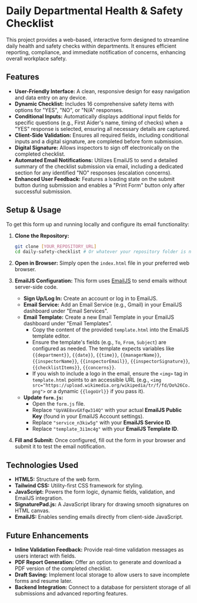 # Daily Departmental Health & Safety Checklist

This project provides a web-based, interactive form designed to streamline daily health and safety checks within departments. It ensures efficient reporting, compliance, and immediate notification of concerns, enhancing overall workplace safety.

## Features

* **User-Friendly Interface:** A clean, responsive design for easy navigation and data entry on any device.
* **Dynamic Checklist:** Includes 16 comprehensive safety items with options for "YES", "NO", or "N/A" responses.
* **Conditional Inputs:** Automatically displays additional input fields for specific questions (e.g., First Aider's name, timing of checks) when a "YES" response is selected, ensuring all necessary details are captured.
* **Client-Side Validation:** Ensures all required fields, including conditional inputs and a digital signature, are completed before form submission.
* **Digital Signature:** Allows inspectors to sign off electronically on the completed checklist.
* **Automated Email Notifications:** Utilizes EmailJS to send a detailed summary of the checklist submission via email, including a dedicated section for any identified "NO" responses (escalation concerns).
* **Enhanced User Feedback:** Features a loading state on the submit button during submission and enables a "Print Form" button only after successful submission.

## Setup & Usage

To get this form up and running locally and configure its email functionality:

1.  **Clone the Repository:**
    ```bash
    git clone [YOUR_REPOSITORY_URL]
    cd daily-safety-checklist # Or whatever your repository folder is named
    ```

2.  **Open in Browser:**
    Simply open the `index.html` file in your preferred web browser.

3.  **EmailJS Configuration:**
    This form uses [EmailJS](https://www.emailjs.com/) to send emails without server-side code.

    * **Sign Up/Log In:** Create an account or log in to EmailJS.
    * **Email Service:** Add an Email Service (e.g., Gmail) in your EmailJS dashboard under "Email Services".
    * **Email Template:** Create a new Email Template in your EmailJS dashboard under "Email Templates".
        * Copy the content of the provided `template.html` into the EmailJS template editor.
        * Ensure the template's fields (e.g., `To`, `From`, `Subject`) are configured as needed. The template expects variables like `{{department}}`, `{{date}}`, `{{time}}`, `{{managerName}}`, `{{inspectorName}}`, `{{inspectorEmail}}`, `{{inspectorSignature}}`, `{{checklistItems}}`, `{{concerns}}`.
        * If you wish to include a logo in the email, ensure the `<img>` tag in `template.html` points to an accessible URL (e.g., `<img src="https://upload.wikimedia.org/wikipedia/tr/f/fd/Do%26Co.png">` or a dynamic `{{logoUrl}}` if you pass it).
    * **Update `form.js`:**
        * Open the `form.js` file.
        * Replace `"UpVAE8xvGXfqw314Q"` with your actual **EmailJS Public Key** (found in your EmailJS Account settings).
        * Replace `"service_n3kiw5g"` with your **EmailJS Service ID**.
        * Replace `"template_3i1mc4g"` with your **EmailJS Template ID**.

4.  **Fill and Submit:** Once configured, fill out the form in your browser and submit it to test the email notification.

## Technologies Used

* **HTML5:** Structure of the web form.
* **Tailwind CSS:** Utility-first CSS framework for styling.
* **JavaScript:** Powers the form logic, dynamic fields, validation, and EmailJS integration.
* **SignaturePad.js:** A JavaScript library for drawing smooth signatures on HTML canvas.
* **EmailJS:** Enables sending emails directly from client-side JavaScript.

## Future Enhancements

* **Inline Validation Feedback:** Provide real-time validation messages as users interact with fields.
* **PDF Report Generation:** Offer an option to generate and download a PDF version of the completed checklist.
* **Draft Saving:** Implement local storage to allow users to save incomplete forms and resume later.
* **Backend Integration:** Connect to a database for persistent storage of all submissions and advanced reporting features.